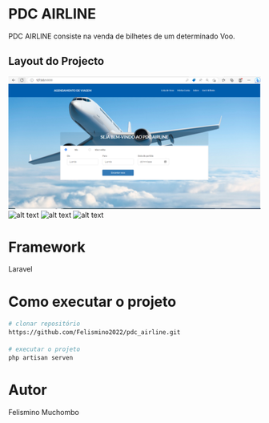 # PDC AIRLINE

PDC AIRLINE consiste na venda de bilhetes de um determinado Voo.

## Layout do Projecto

![alt text](public/img/img1.PNG)
![alt text](screens/img2.PNG)
![alt text](screens/img3.PNG)
![alt text](screens/img4.PNG)


# Framework
Laravel

# Como executar o projeto

```bash
# clonar repositório
https://github.com/Felismino2022/pdc_airline.git

# executar o projeto
php artisan serven
```


# Autor

Felismino Muchombo
